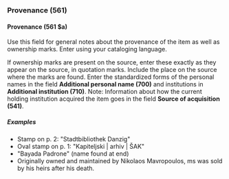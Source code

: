 ### Provenance (561)

#### Provenance (561 $a)
Use this field for general notes about the provenance of the item as well as ownership marks. Enter using your
cataloging language.

If ownership marks are present on the source, enter these exactly as they appear on the source, in quotation marks.
Include the place on the source where the marks are found. Enter the standardized forms of the personal names in the
field **Additional personal name (700)** and institutions in **Additional institution (710)**. Note: Information about
how the current holding institution acquired the item goes in the field **Source of acquisition (541)**.

##### Examples

- Stamp on p. 2: "Stadtbibliothek Danzig"
- Oval stamp on p. 1: "Kapiteljski | arhiv | ŠAK"
- "Bayada Padrone" (name found at end)
- Originally owned and maintained by Nikolaos Mavropoulos, ms was sold by his heirs after his death.
